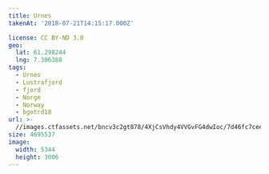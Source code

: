 ```yaml
---
title: Urnes
takenAt: '2018-07-21T14:15:17.000Z'

license: CC BY-ND 3.0
geo:
  lat: 61.298244
  lng: 7.306388
tags:
  - Urnes
  - Lustrafjord
  - fjord
  - Norge
  - Norway
  - bgotrd18
url: >-
  //images.ctfassets.net/bncv3c2gt878/4XjCsVhdy4VVGvFG4dwIoc/7d46fc7ceed150100fe9cb57a2dc92cd/urnes_29989982978_o
size: 4695537
image:
  width: 5344
  height: 3006
---
```

